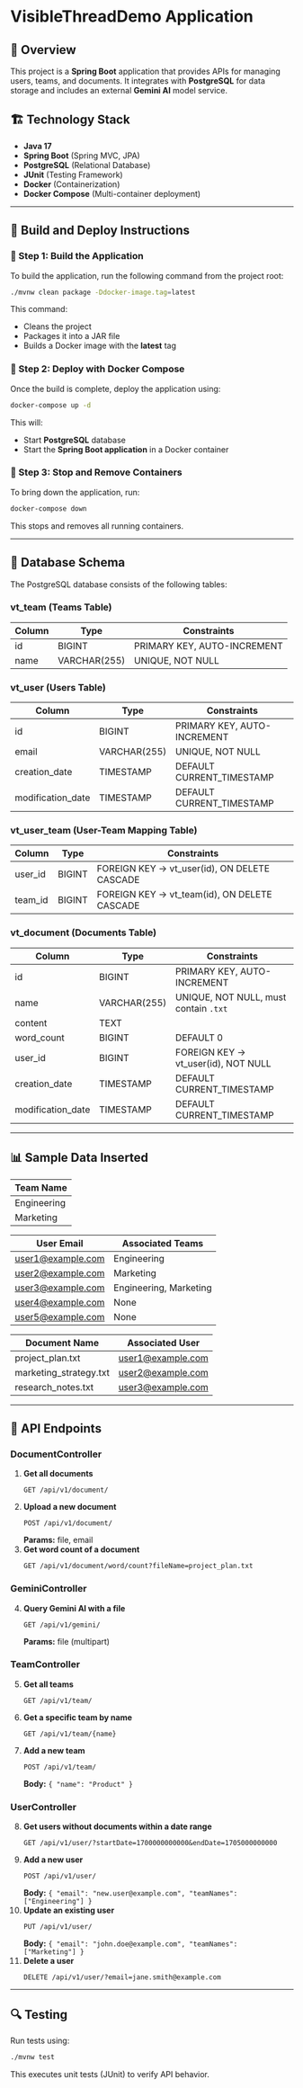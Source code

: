 # VisibleThreadDemo Application

## 📌 Overview

This project is a **Spring Boot** application that provides APIs for managing users, teams, and documents. It integrates with **PostgreSQL** for data storage and includes an external **Gemini AI** model service.

## 🏗️ Technology Stack

- **Java 17**
- **Spring Boot** (Spring MVC, JPA)
- **PostgreSQL** (Relational Database)
- **JUnit** (Testing Framework)
- **Docker** (Containerization)
- **Docker Compose** (Multi-container deployment)

---

## 🚀 Build and Deploy Instructions

### **🔹 Step 1: Build the Application**

To build the application, run the following command from the project root:

```sh
./mvnw clean package -Ddocker-image.tag=latest
```

This command:

- Cleans the project
- Packages it into a JAR file
- Builds a Docker image with the **latest** tag

### **🔹 Step 2: Deploy with Docker Compose**

Once the build is complete, deploy the application using:

```sh
docker-compose up -d
```

This will:

- Start **PostgreSQL** database
- Start the **Spring Boot application** in a Docker container

### **🔹 Step 3: Stop and Remove Containers**

To bring down the application, run:

```sh
docker-compose down
```

This stops and removes all running containers.

---

## 📂 Database Schema

The PostgreSQL database consists of the following tables:

### **vt\_team** (Teams Table)

| Column | Type         | Constraints                 |
| ------ | ------------ | --------------------------- |
| id     | BIGINT       | PRIMARY KEY, AUTO-INCREMENT |
| name   | VARCHAR(255) | UNIQUE, NOT NULL            |

### **vt\_user** (Users Table)

| Column             | Type         | Constraints                 |
| ------------------ | ------------ | --------------------------- |
| id                 | BIGINT       | PRIMARY KEY, AUTO-INCREMENT |
| email              | VARCHAR(255) | UNIQUE, NOT NULL            |
| creation\_date     | TIMESTAMP    | DEFAULT CURRENT\_TIMESTAMP  |
| modification\_date | TIMESTAMP    | DEFAULT CURRENT\_TIMESTAMP  |

### **vt\_user\_team** (User-Team Mapping Table)

| Column   | Type   | Constraints                                    |
| -------- | ------ | ---------------------------------------------- |
| user\_id | BIGINT | FOREIGN KEY -> vt\_user(id), ON DELETE CASCADE |
| team\_id | BIGINT | FOREIGN KEY -> vt\_team(id), ON DELETE CASCADE |

### **vt\_document** (Documents Table)

| Column             | Type         | Constraints                           |
| ------------------ | ------------ | ------------------------------------- |
| id                 | BIGINT       | PRIMARY KEY, AUTO-INCREMENT           |
| name               | VARCHAR(255) | UNIQUE, NOT NULL, must contain `.txt` |
| content            | TEXT         |                                       |
| word\_count        | BIGINT       | DEFAULT 0                             |
| user\_id           | BIGINT       | FOREIGN KEY -> vt\_user(id), NOT NULL |
| creation\_date     | TIMESTAMP    | DEFAULT CURRENT\_TIMESTAMP            |
| modification\_date | TIMESTAMP    | DEFAULT CURRENT\_TIMESTAMP            |

---

## 📊 Sample Data Inserted

| Team Name   |
| ----------- |
| Engineering |
| Marketing   |

| User Email                                     | Associated Teams       |
| ---------------------------------------------- | ---------------------- |
| [user1@example.com](mailto\:user1@example.com) | Engineering            |
| [user2@example.com](mailto\:user2@example.com) | Marketing              |
| [user3@example.com](mailto\:user3@example.com) | Engineering, Marketing |
| [user4@example.com](mailto\:user4@example.com) | None                   |
| [user5@example.com](mailto\:user5@example.com) | None                   |

| Document Name           | Associated User                                |
| ----------------------- | ---------------------------------------------- |
| project\_plan.txt       | [user1@example.com](mailto\:user1@example.com) |
| marketing\_strategy.txt | [user2@example.com](mailto\:user2@example.com) |
| research\_notes.txt     | [user3@example.com](mailto\:user3@example.com) |

---

## 📡 API Endpoints

### **DocumentController**

1. **Get all documents**
   ```http
   GET /api/v1/document/
   ```
2. **Upload a new document**
   ```http
   POST /api/v1/document/
   ```
   **Params:** file, email
3. **Get word count of a document**
   ```http
   GET /api/v1/document/word/count?fileName=project_plan.txt
   ```

### **GeminiController**

4. **Query Gemini AI with a file**
   ```http
   GET /api/v1/gemini/
   ```
   **Params:** file (multipart)

### **TeamController**

5. **Get all teams**
   ```http
   GET /api/v1/team/
   ```
6. **Get a specific team by name**
   ```http
   GET /api/v1/team/{name}
   ```
7. **Add a new team**
   ```http
   POST /api/v1/team/
   ```
   **Body:** `{ "name": "Product" }`

### **UserController**

8. **Get users without documents within a date range**
   ```http
   GET /api/v1/user/?startDate=1700000000000&endDate=1705000000000
   ```
9. **Add a new user**
   ```http
   POST /api/v1/user/
   ```
   **Body:** `{ "email": "new.user@example.com", "teamNames": ["Engineering"] }`
10. **Update an existing user**
    ```http
    PUT /api/v1/user/
    ```
    **Body:** `{ "email": "john.doe@example.com", "teamNames": ["Marketing"] }`
11. **Delete a user**
    ```http
    DELETE /api/v1/user/?email=jane.smith@example.com
    ```

---

## 🔍 Testing

Run tests using:

```sh
./mvnw test
```

This executes unit tests (JUnit) to verify API behavior.


